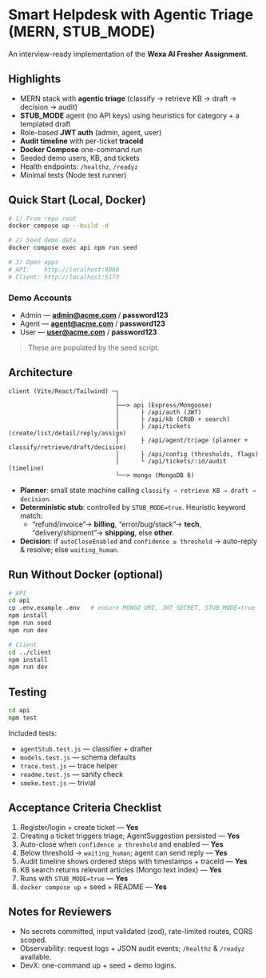 # Smart Helpdesk with Agentic Triage (MERN, STUB_MODE)

An interview-ready implementation of the **Wexa AI Fresher Assignment**.

## Highlights
- MERN stack with **agentic triage** (classify → retrieve KB → draft → decision → audit)
- **STUB_MODE** agent (no API keys) using heuristics for category + a templated draft
- Role-based **JWT auth** (admin, agent, user)
- **Audit timeline** with per-ticket **traceId**
- **Docker Compose** one-command run
- Seeded demo users, KB, and tickets
- Health endpoints: `/healthz`, `/readyz`
- Minimal tests (Node test runner)

## Quick Start (Local, Docker)
```bash
# 1) From repo root
docker compose up --build -d

# 2) Seed demo data
docker compose exec api npm run seed

# 3) Open apps
# API:    http://localhost:8080
# Client: http://localhost:5173
```

### Demo Accounts
- Admin — **admin@acme.com** / **password123**
- Agent — **agent@acme.com** / **password123**
- User  — **user@acme.com**  / **password123**

> These are populated by the seed script.

## Architecture
```
client (Vite/React/Tailwind) ─┐
                              │
                              ├──> api (Express/Mongoose)
                              │      ├ /api/auth (JWT)
                              │      ├ /api/kb (CRUD + search)
                              │      ├ /api/tickets (create/list/detail/reply/assign)
                              │      ├ /api/agent/triage (planner + classify/retrieve/draft/decision)
                              │      ├ /api/config (thresholds, flags)
                              │      └ /api/tickets/:id/audit (timeline)
                              └──> mongo (MongoDB 6)
```
- **Planner**: small state machine calling `classify → retrieve KB → draft → decision`.
- **Deterministic stub**: controlled by `STUB_MODE=true`. Heuristic keyword match:
  - “refund/invoice”→ **billing**, “error/bug/stack”→ **tech**, “delivery/shipment”→ **shipping**, else **other**.
- **Decision**: if `autoCloseEnabled` and `confidence ≥ threshold` → auto-reply & resolve; else `waiting_human`.

## Run Without Docker (optional)
```bash
# API
cd api
cp .env.example .env   # ensure MONGO_URI, JWT_SECRET, STUB_MODE=true
npm install
npm run seed
npm run dev

# Client
cd ../client
npm install
npm run dev
```

## Testing
```bash
cd api
npm test
```
Included tests:
- `agentStub.test.js` — classifier + drafter
- `models.test.js` — schema defaults
- `trace.test.js` — trace helper
- `readme.test.js` — sanity check
- `smoke.test.js` — trivial

## Acceptance Criteria Checklist
1. Register/login + create ticket — **Yes**
2. Creating a ticket triggers triage; AgentSuggestion persisted — **Yes**
3. Auto-close when `confidence ≥ threshold` and enabled — **Yes**
4. Below threshold → `waiting_human`; agent can send reply — **Yes**
5. Audit timeline shows ordered steps with timestamps + traceId — **Yes**
6. KB search returns relevant articles (Mongo text index) — **Yes**
7. Runs with `STUB_MODE=true` — **Yes**
8. `docker compose up` + seed + README — **Yes**

## Notes for Reviewers
- No secrets committed, input validated (zod), rate-limited routes, CORS scoped.
- Observability: request logs + JSON audit events; `/healthz` & `/readyz` available.
- DevX: one-command up + seed + demo logins.
```
